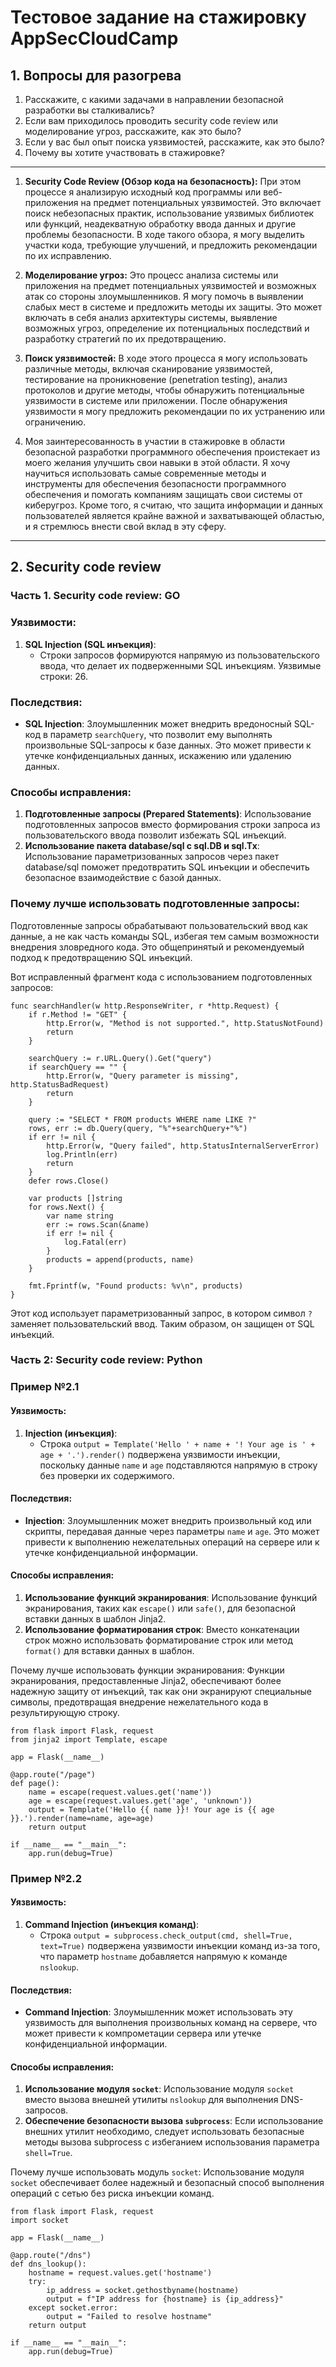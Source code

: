 # Тестовое задание на стажировку AppSecCloudCamp


## 1. Вопросы для разогрева

1.  Расскажите, с какими задачами в направлении безопасной разработки вы сталкивались?
2.  Если вам приходилось проводить security code review или моделирование угроз, расскажите, как это было?
3.  Если у вас был опыт поиска уязвимостей, расскажите, как это было?
4.  Почему вы хотите участвовать в стажировке?

----------

1.  **Security Code Review (Обзор кода на безопасность):** При этом процессе я анализирую исходный код программы или веб-приложения на предмет потенциальных уязвимостей. Это включает поиск небезопасных практик, использование уязвимых библиотек или функций, неадекватную обработку ввода данных и другие проблемы безопасности. В ходе такого обзора, я могу выделить участки кода, требующие улучшений, и предложить рекомендации по их исправлению.
    
2.  **Моделирование угроз:** Это процесс анализа системы или приложения на предмет потенциальных уязвимостей и возможных атак со стороны злоумышленников. Я могу помочь в выявлении слабых мест в системе и предложить методы их защиты. Это может включать в себя анализ архитектуры системы, выявление возможных угроз, определение их потенциальных последствий и разработку стратегий по их предотвращению.
    
3.  **Поиск уязвимостей:** В ходе этого процесса я могу использовать различные методы, включая сканирование уязвимостей, тестирование на проникновение (penetration testing), анализ протоколов и другие методы, чтобы обнаружить потенциальные уязвимости в системе или приложении. После обнаружения уязвимости я могу предложить рекомендации по их устранению или ограничению.
4.  Моя заинтересованность в участии в стажировке в области безопасной разработки программного обеспечения проистекает из моего желания улучшить свои навыки в этой области. Я хочу научиться использовать самые современные методы и инструменты для обеспечения безопасности программного обеспечения и помогать компаниям защищать свои системы от киберугроз. Кроме того, я считаю, что защита информации и данных пользователей является крайне важной и захватывающей областью, и я стремлюсь внести свой вклад в эту сферу.

----------

## 2. Security code review

### Часть 1. Security code review: GO

### Уязвимости:

1.  **SQL Injection (SQL инъекция)**:
    -   Строки запросов формируются напрямую из пользовательского ввода, что делает их подверженными SQL инъекциям. Уязвимые строки: 26.

### Последствия:

-   **SQL Injection**: Злоумышленник может внедрить вредоносный SQL-код в параметр `searchQuery`, что позволит ему выполнять произвольные SQL-запросы к базе данных. Это может привести к утечке конфиденциальных данных, искажению или удалению данных.

### Способы исправления:

1.  **Подготовленные запросы (Prepared Statements)**: Использование подготовленных запросов вместо формирования строки запроса из пользовательского ввода позволит избежать SQL инъекций.
2.  **Использование пакета database/sql с sql.DB и sql.Tx**: Использование параметризованных запросов через пакет database/sql поможет предотвратить SQL инъекции и обеспечить безопасное взаимодействие с базой данных.

### Почему лучше использовать подготовленные запросы:
Подготовленные запросы обрабатывают пользовательский ввод как данные, а не как часть команды SQL, избегая тем самым возможности внедрения зловредного кода. Это общепринятый и рекомендуемый подход к предотвращению SQL инъекций.

Вот исправленный фрагмент кода с использованием подготовленных запросов:

    func searchHandler(w http.ResponseWriter, r *http.Request) {
        if r.Method != "GET" {
            http.Error(w, "Method is not supported.", http.StatusNotFound)
            return
        }
    
        searchQuery := r.URL.Query().Get("query")
        if searchQuery == "" {
            http.Error(w, "Query parameter is missing", http.StatusBadRequest)
            return
        }
    
        query := "SELECT * FROM products WHERE name LIKE ?"
        rows, err := db.Query(query, "%"+searchQuery+"%")
        if err != nil {
            http.Error(w, "Query failed", http.StatusInternalServerError)
            log.Println(err)
            return
        }
        defer rows.Close()
    
        var products []string
        for rows.Next() {
            var name string
            err := rows.Scan(&name)
            if err != nil {
                log.Fatal(err)
            }
            products = append(products, name)
        }
    
        fmt.Fprintf(w, "Found products: %v\n", products)
    }
Этот код использует параметризованный запрос, в котором символ `?` заменяет пользовательский ввод. Таким образом, он защищен от SQL инъекций.

### Часть 2: Security code review: Python

### Пример №2.1

#### Уязвимость:

1.  **Injection (инъекция)**:
    -   Строка `output = Template('Hello ' + name + '! Your age is ' + age + '.').render()` подвержена уязвимости инъекции, поскольку данные `name` и `age` подставляются напрямую в строку без проверки их содержимого.

#### Последствия:

-   **Injection**: Злоумышленник может внедрить произвольный код или скрипты, передавая данные через параметры `name` и `age`. Это может привести к выполнению нежелательных операций на сервере или к утечке конфиденциальной информации.

#### Способы исправления:

1.  **Использование функций экранирования**: Использование функций экранирования, таких как `escape()` или `safe()`, для безопасной вставки данных в шаблон Jinja2.
2.  **Использование форматирования строк**: Вместо конкатенации строк можно использовать форматирование строк или метод `format()` для вставки данных в шаблон.

Почему лучше использовать функции экранирования:
Функции экранирования, предоставленные Jinja2, обеспечивают более надежную защиту от инъекций, так как они экранируют специальные символы, предотвращая внедрение нежелательного кода в результирующую строку.

    from flask import Flask, request
    from jinja2 import Template, escape
    
    app = Flask(__name__)
    
    @app.route("/page")
    def page():
        name = escape(request.values.get('name'))
        age = escape(request.values.get('age', 'unknown'))
        output = Template('Hello {{ name }}! Your age is {{ age }}.').render(name=name, age=age)
        return output
    
    if __name__ == "__main__":
        app.run(debug=True)

### Пример №2.2

#### Уязвимость:

1.  **Command Injection (инъекция команд)**:
    -   Строка `output = subprocess.check_output(cmd, shell=True, text=True)` подвержена уязвимости инъекции команд из-за того, что параметр `hostname` добавляется напрямую к команде `nslookup`.

#### Последствия:

-   **Command Injection**: Злоумышленник может использовать эту уязвимость для выполнения произвольных команд на сервере, что может привести к компрометации сервера или утечке конфиденциальной информации.

#### Способы исправления:

1.  **Использование модуля `socket`**: Использование модуля `socket` вместо вызова внешней утилиты `nslookup` для выполнения DNS-запросов.
2.  **Обеспечение безопасности вызова `subprocess`**: Если использование внешних утилит необходимо, следует использовать безопасные методы вызова subprocess с избеганием использования параметра `shell=True`.

Почему лучше использовать модуль `socket`:
Использование модуля `socket` обеспечивает более надежный и безопасный способ выполнения операций с сетью без риска инъекции команд.

    from flask import Flask, request
    import socket
    
    app = Flask(__name__)
    
    @app.route("/dns")
    def dns_lookup():
        hostname = request.values.get('hostname')
        try:
            ip_address = socket.gethostbyname(hostname)
            output = f"IP address for {hostname} is {ip_address}"
        except socket.error:
            output = "Failed to resolve hostname"
        return output
    
    if __name__ == "__main__":
        app.run(debug=True)
